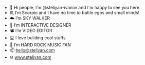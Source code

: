 - 👋 Hi people, I’m @steliyan-ivanov and I'm happy to see you here.
- ♏ I’m Scorpio and I have no time to battle egos and small minds!
- ☁️ I’m SKY WALKER
- 👀 I’m INTERACTIVE DESIGNER
- 📽️ I’m VIDEO EDITOR
- 💻 I love building cool stuffs
- 🤘 I’m HARD ROCK MUSIC FAN
- 📫 hello@steliyan.com
- 🌐 www.steliyan.com
